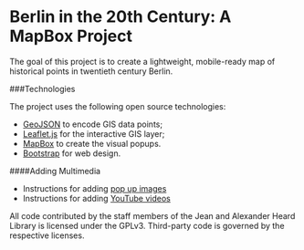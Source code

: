 Berlin in the 20th Century: A MapBox Project
===========

The goal of this project is to create a lightweight, mobile-ready map of historical points in twentieth century Berlin.

###Technologies

The project uses the following open source technologies:

- [GeoJSON](http://geojson.org/) to encode GIS data points;
- [Leaflet.js](http://leafletjs.com/) for the interactive GIS layer;
- [MapBox](https://www.mapbox.com/mapbox.js/) to create the visual popups.
- [Bootstrap](http://getbootstrap.com/) for web design.

####Adding Multimedia

- Instructions for adding [pop up images](images.md)
- Instructions for adding [YouTube videos](youtube.md)

All code contributed by the staff members of the Jean and Alexander Heard Library is licensed under the GPLv3. Third-party code is governed by the respective licenses.
